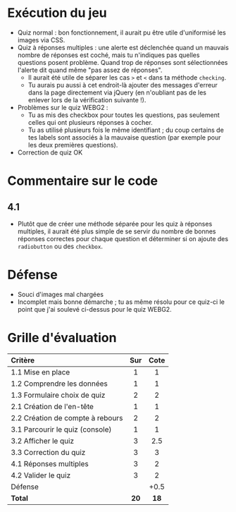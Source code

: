 # Exécution du jeu
 * Quiz normal : bon fonctionnement, il aurait pu être utile d'uniformisé les images via CSS.
 * Quiz à réponses multiples : une alerte est déclenchée quand un mauvais nombre de réponses est coché, mais tu n'indiques pas quelles questions posent problème. Quand trop de réponses sont sélectionnées l'alerte dit quand même "pas assez de réponses".
   * Il aurait été utile de séparer les cas `>` et `<` dans ta méthode `checking`.
   * Tu aurais pu aussi à cet endroit-là ajouter des messages d'erreur dans la page directement via jQuery (en n'oubliant pas de les enlever lors de la vérification suivante !).
 * Problèmes sur le quiz WEBG2 : 
   * Tu as mis des checkbox pour toutes les questions, pas seulement celles qui ont plusieurs réponses à cocher.
   * Tu as utilisé plusieurs fois le même identifiant ; du coup certains de tes labels sont associés à la mauvaise question (par exemple pour les deux premières questions).
 * Correction de quiz OK

# Commentaire sur le code
## 4.1
 * Plutôt que de créer une méthode séparée pour les quiz à réponses multiples, il aurait été plus simple de se servir du nombre de bonnes réponses correctes pour chaque question et déterminer si on ajoute des `radiobutton` ou des `checkbox`.

# Défense
 * Souci d'images mal chargées
 * Incomplet mais bonne démarche ; tu as même résolu pour ce quiz-ci le point que j'ai soulevé ci-dessus pour le quiz WEBG2.

# Grille d'évaluation
| Critère           | Sur | Cote |
| :---------------- | :-: |:---: |
| 1.1 Mise en place |	1  |  1   |
| 1.2 Comprendre les données |	1  |  1   |
| 1.3 Formulaire choix de quiz |	2  |   2  |
| 2.1 Création de l'en-tête |	1  |  1   |
| 2.2 Création de compte à rebours |	2  |  2   |
| 3.1 Parcourir le quiz (console) |	1  |  1   |
| 3.2 Afficher le quiz |	3  |  2.5   |
| 3.3 Correction du quiz |	3  |  3   |
| 4.1 Réponses multiples |	3  |  2   |
| 4.2 Valider le quiz |	3  |  2   |
| Défense	     |    |  +0.5   |
| __Total__    | __20__ | __18__ |
